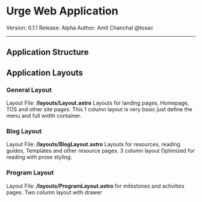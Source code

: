 # Urge Web Application
Version: 0.1.1
Release: Alpha
Author: Amit Chanchal @toxac

-------

## Application Structure

## Application Layouts

### General Layout 
Layout File: **/layouts/Layout.astro**
Layouts for landing pages, Homepage, TOS and other site pages. This 1 column layout is very basic just define the menu and full width container.

### Blog Layout 
Layout File: **/layouts/BlogLayout.astro**
Layouts for resources, reading guides, Templates and other resource pages. 3 column layout Optimized for reading with prose styling. 

### Program Layout
Layout File: **/layouts/ProgramLayout.astro**
for milestones and activities pages. Two column layout with drawer




